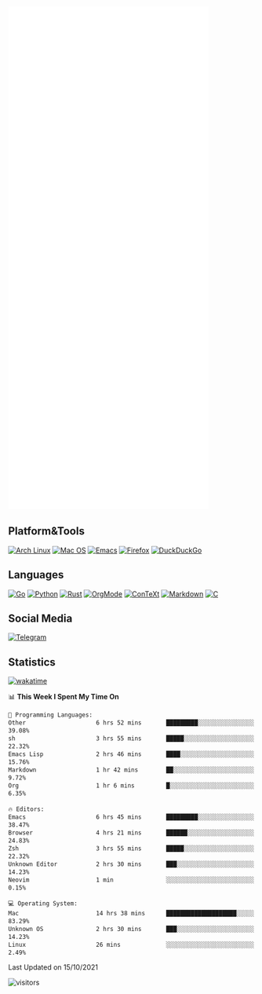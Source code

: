 ![Metrics](https://github.com/SteamedFish/SteamedFish/blob/master/github-metrics.svg)

## Platform&Tools

[![Arch Linux](https://img.shields.io/badge/ArchLinux-1793D1?logo=arch-linux&logoColor=fff&style=flat-square)](https://archlinux.org/)
[![Mac OS](https://img.shields.io/badge/MacOS-000000?style=flat-square&logo=macos&logoColor=F0F0F0)](https://www.apple.com/macos/)
[![Emacs](https://img.shields.io/badge/Emacs-%237F5AB6.svg?&style=flat-square&logo=gnu-emacs&logoColor=white)](https://www.gnu.org/software/emacs/)
[![Firefox](https://img.shields.io/badge/Firefox-FF7139?style=flat-square&logo=Firefox-Browser&logoColor=white)](https://firefox.com/)
[![DuckDuckGo](https://img.shields.io/badge/DuckDuckGo-DE5833?style=flat-square&logo=DuckDuckGo&logoColor=white)](https://duckduckgo.com/)

## Languages

[![Go](https://img.shields.io/badge/Golang-%2300ADD8.svg?style=flat-square&logo=go&logoColor=white)](https://golang.org/)
[![Python](https://img.shields.io/badge/Python-3670A0?style=flat-square&logo=python&logoColor=ffdd54)](https://www.python.org/)
[![Rust](https://img.shields.io/badge/Rust-%23000000.svg?style=flat-square&logo=rust&logoColor=white)](https://www.rust-lang.org/)
[![OrgMode](https://img.shields.io/badge/OrgMode-%23000000.svg?style=flat-square&logo=org&logoColor=white)](https://orgmode.org/)
[![ConTeXt](https://img.shields.io/badge/ConTeXt-%23008080.svg?style=flat-square&logo=latex&logoColor=white)](https://contextgarden.net/)
[![Markdown](https://img.shields.io/badge/MarkDown-%23000000.svg?style=flat-square&logo=markdown&logoColor=white)](https://daringfireball.net/projects/markdown/)
[![C](https://img.shields.io/badge/C-%2300599C.svg?style=flat-square&logo=c&logoColor=white)](https://www.iso.org/standard/74528.html)

## Social Media

[![Telegram](https://img.shields.io/badge/SteamedFish-2CA5E0?style=social&logo=telegram&logoColor=white)](https://t.me/SteamedFish)

## Statistics
[![wakatime](https://wakatime.com/badge/user/168280d6-fcf2-4b4f-ad3a-dc4612f35b38.svg)](https://wakatime.com/@168280d6-fcf2-4b4f-ad3a-dc4612f35b38)

<!--START_SECTION:waka-->
📊 **This Week I Spent My Time On** 

```text
💬 Programming Languages: 
Other                    6 hrs 52 mins       █████████░░░░░░░░░░░░░░░░   39.08% 
sh                       3 hrs 55 mins       █████░░░░░░░░░░░░░░░░░░░░   22.32% 
Emacs Lisp               2 hrs 46 mins       ████░░░░░░░░░░░░░░░░░░░░░   15.76% 
Markdown                 1 hr 42 mins        ██░░░░░░░░░░░░░░░░░░░░░░░   9.72% 
Org                      1 hr 6 mins         █░░░░░░░░░░░░░░░░░░░░░░░░   6.35%

🔥 Editors: 
Emacs                    6 hrs 45 mins       █████████░░░░░░░░░░░░░░░░   38.47% 
Browser                  4 hrs 21 mins       ██████░░░░░░░░░░░░░░░░░░░   24.83% 
Zsh                      3 hrs 55 mins       █████░░░░░░░░░░░░░░░░░░░░   22.32% 
Unknown Editor           2 hrs 30 mins       ███░░░░░░░░░░░░░░░░░░░░░░   14.23% 
Neovim                   1 min               ░░░░░░░░░░░░░░░░░░░░░░░░░   0.15%

💻 Operating System: 
Mac                      14 hrs 38 mins      ████████████████████░░░░░   83.29% 
Unknown OS               2 hrs 30 mins       ███░░░░░░░░░░░░░░░░░░░░░░   14.23% 
Linux                    26 mins             ░░░░░░░░░░░░░░░░░░░░░░░░░   2.49%

```


 Last Updated on 15/10/2021
<!--END_SECTION:waka-->

![visitors](https://visitor-badge.laobi.icu/badge?page_id=SteamedFish.SteamedFish)
